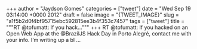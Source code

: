 
+++
author = "Jaydson Gomes"
categories = ["tweet"]
date = "Wed Sep 19 03:14:00 +0000 2012"
draft = false
image = "{TWEET_IMAGE}"
slug = "a1f5b2d0f4bf95715ebc592815ee3b4f353c7457"
tags = ["tweet"]
title = """RT @tofumatt: If you hack..."""
+++
RT @tofumatt: If you hacked on an Open Web App at the @BrazilJS Hack Day in Porto Alegré, contact me with your info. I’m writing up a bl ...
